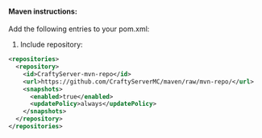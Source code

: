#### Maven instructions:
Add the following entries to your pom.xml:
1. Include repository:

```XML
<repositories>
  <repository>
    <id>CraftyServer-mvn-repo</id>
    <url>https://github.com/CraftyServerMC/maven/raw/mvn-repo/</url>
    <snapshots>
      <enabled>true</enabled>
      <updatePolicy>always</updatePolicy>
    </snapshots>
  </repository>
</repositories>
```
